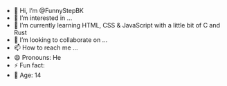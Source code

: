 - 👋 Hi, I’m @FunnyStepBK
- 👀 I’m interested in ...
- 🌱 I’m currently learning HTML, CSS & JavaScript with a little bit of C and Rust
- 💞️ I’m looking to collaborate on ...
- 📫 How to reach me ...
- 😄 Pronouns: He
- ⚡ Fun fact:
- 📅 Age: 14

<!---
FunnyStepBK/FunnyStepBK is a ✨ special ✨ repository because its `README.md` (this file) appears on your GitHub profile.
You can click the Preview link to take a look at your changes.
--->
